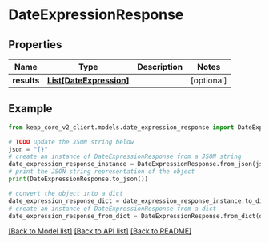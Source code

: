 # DateExpressionResponse


## Properties

Name | Type | Description | Notes
------------ | ------------- | ------------- | -------------
**results** | [**List[DateExpression]**](DateExpression.md) |  | [optional] 

## Example

```python
from keap_core_v2_client.models.date_expression_response import DateExpressionResponse

# TODO update the JSON string below
json = "{}"
# create an instance of DateExpressionResponse from a JSON string
date_expression_response_instance = DateExpressionResponse.from_json(json)
# print the JSON string representation of the object
print(DateExpressionResponse.to_json())

# convert the object into a dict
date_expression_response_dict = date_expression_response_instance.to_dict()
# create an instance of DateExpressionResponse from a dict
date_expression_response_from_dict = DateExpressionResponse.from_dict(date_expression_response_dict)
```
[[Back to Model list]](../README.md#documentation-for-models) [[Back to API list]](../README.md#documentation-for-api-endpoints) [[Back to README]](../README.md)



